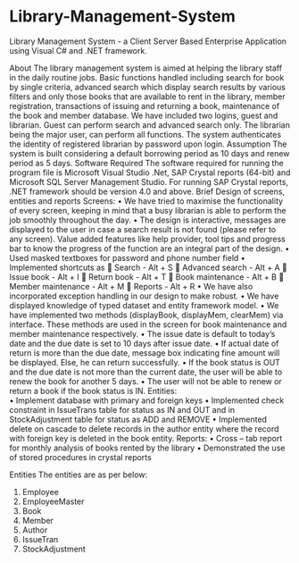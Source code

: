 # Library-Management-System
Library Management System - a Client Server Based Enterprise Application using Visual C# and .NET framework.

About
The library management system is aimed at helping the library staff in the daily routine jobs. Basic functions handled including search for book by single criteria, advanced search which display search results by various filters and only those books that are available to rent in the library, member registration, transactions of issuing and returning a book, maintenance of the book and member database.
We have included two logins, guest and librarian. Guest can perform search and advanced search only. The librarian being the major user, can perform all functions. The system authenticates the identity of registered librarian by password upon login.
Assumption
The system is built considering a default borrowing period as 10 days and renew period as 5 days. 
Software Required
The software required for running the program file is Microsoft Visual Studio .Net, SAP Crystal reports (64-bit) and Microsoft SQL Server Management Studio. For running SAP Crystal reports, .NET framework should be version 4.0 and above.
Brief Design of screens, entities and reports
Screens:
•	We have tried to maximise the functionality of every screen, keeping in mind that a busy librarian is able to perform the job smoothly throughout the day.
•	The design is interactive, messages are displayed to the user in case a search result is not found (please refer to any screen). Value added features like help provider, tool tips and progress bar to know the progress of the function  are an integral part of the design. 
•	Used masked textboxes for password and phone number field
•	Implemented shortcuts as 
	Search - Alt + S
	Advanced search - Alt + A
	Issue book - Alt + I
	Return book - Alt + T
	Book maintenance - Alt + B
	Member maintenance - Alt + M
	Reports - Alt + R
•	We have also incorporated exception handling in our design to make robust. 
•	We have displayed knowledge of typed dataset and entity framework model. 
•	We have implemented two methods (displayBook, displayMem, clearMem) via interface. These methods are used in the screen for book maintenance and member maintenance respectively.
•	The issue date is default to today’s date and the due date is set to 10 days after issue date.
•	If actual date of return is more than the due date, message box indicating fine amount will be displayed. Else, he can return successfully.
•	If the book status is OUT and the due date is not more than the current date, the user will be able to renew the book for another 5 days.
•	The user will not be able to renew or return a book if the book status is IN.
Entities:  
•	Implement database with primary and foreign keys
•	Implemented check constraint in IssueTrans table for status as IN and OUT and in StockAdjustment table for status as ADD and REMOVE 
•	Implemented delete on cascade to delete records in the author entity where the record with foreign key is deleted in the book entity.
Reports:
•	Cross – tab report for monthly analysis of books rented by the library
•	Demonstrated the use of stored procedures in crystal reports

Entities
The entities are as per below:
1.	Employee
2.	EmployeeMaster
3.	Book
4.	Member
5.	Author
6.	IssueTran
7.	StockAdjustment
